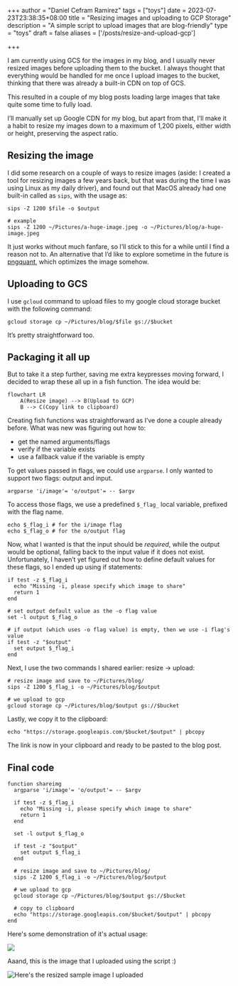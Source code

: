 +++
author = "Daniel Cefram Ramirez"
tags = ["toys"]
date = 2023-07-23T23:38:35+08:00
title = "Resizing images and uploading to GCP Storage"
description = "A simple script to upload images that are blog-friendly"
type = "toys"
draft = false
aliases = ['/posts/resize-and-upload-gcp']

+++

I am currently using GCS for the images in my blog, and I usually never resized images before uploading them to the bucket. I always thought that everything would be handled for me once I upload images to the bucket, thinking that there was already a built-in CDN on top of GCS.

This resulted in a couple of my blog posts loading large images that take quite some time to fully load.

I’ll manually set up Google CDN for my blog, but apart from that, I’ll make it a habit to resize my images down to a maximum of 1,200 pixels, either width or height, preserving the aspect ratio.

## Resizing the image

I did some research on a couple of ways to resize images (aside: I created a tool for resizing images a few years back, but that was during the time I was using Linux as my daily driver), and found out that MacOS already had one built-in called as `sips`, with the usage as:

```fish
sips -Z 1200 $file -o $output

# example
sips -Z 1200 ~/Pictures/a-huge-image.jpeg -o ~/Pictures/blog/a-huge-image.jpeg
```

It just works without much fanfare, so I’ll stick to this for a while until I find a reason not to. An alternative that I’d like to explore sometime in the future is [pngquant](https://github.com/kornelski/pngquant), which optimizes the image somehow.

## Uploading to GCS

I use `gcloud` command to upload files to my google cloud storage bucket with the following command:

```fish
gcloud storage cp ~/Pictures/blog/$file gs://$bucket
```

It’s pretty straightforward too.

## Packaging it all up

But to take it a step further, saving me extra keypresses moving forward, I decided to wrap these all up in a fish function. The idea would be:

```mermaid
flowchart LR
    A(Resize image) --> B(Upload to GCP)
    B --> C(Copy link to clipboard)
```

Creating fish functions was straightforward as I’ve done a couple already before. What was new was figuring out how to:
- get the named arguments/flags
- verify if the variable exists
- use a fallback value if the variable is empty

To get values passed in flags, we could use `argparse`. I only wanted to support two flags: output and input.
```fish
argparse 'i/image'= 'o/output'= -- $argv
```

To access those flags, we use a predefined `$_flag_` local variable, prefixed with the flag name.
```fish
echo $_flag_i # for the i/image flag
echo $_flag_o # for the o/output flag
```

Now, what I wanted is that the input should be *required*, while the output would be optional, falling back to the input value if it does not exist. Unfortunately, I haven’t yet figured out how to define default values for these flags, so I ended up using if statements:
```fish
if test -z $_flag_i
  echo "Missing -i, please specify which image to share"
  return 1
end

# set output default value as the -o flag value
set -l output $_flag_o

# if output (which uses -o flag value) is empty, then we use -i flag's value
if test -z "$output"
  set output $_flag_i
end
```

Next, I use the two commands I shared earlier: resize -> upload:
```fish
# resize image and save to ~/Pictures/blog/
sips -Z 1200 $_flag_i -o ~/Pictures/blog/$output

# we upload to gcp
gcloud storage cp ~/Pictures/blog/$output gs://$bucket
```

Lastly, we copy it to the clipboard:
```fish
echo "https://storage.googleapis.com/$bucket/$output" | pbcopy
```

The link is now in your clipboard and ready to be pasted to the blog post.

## Final code

```fish
function shareimg
  argparse 'i/image'= 'o/output'= -- $argv

  if test -z $_flag_i
    echo "Missing -i, please specify which image to share"
    return 1
  end

  set -l output $_flag_o

  if test -z "$output"
    set output $_flag_i
  end

  # resize image and save to ~/Pictures/blog/
  sips -Z 1200 $_flag_i -o ~/Pictures/blog/$output

  # we upload to gcp
  gcloud storage cp ~/Pictures/blog/$output gs://$bucket

  # copy to clipboard
  echo "https://storage.googleapis.com/$bucket/$output" | pbcopy
end
```

Here's some demonstration of it's actual usage:

![](http://storage.googleapis.com/rmrz-blog.appspot.com/snippet-shareimg-usage.gif)

Aaand, this is the image that I uploaded using the script :)

![Here's the resized sample image I uploaded](https://storage.googleapis.com/rmrz-blog.appspot.com/TwitchCon2015-13.jpg)
